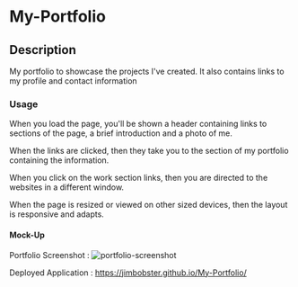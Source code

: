 # My-Portfolio

## Description
My portfolio to showcase the projects I've created. It also contains links to my profile and contact information

### Usage
When you load the page, you'll be shown a header containing links to sections of the page, a brief introduction and a photo of me.

When the links are clicked, then they take you to the section of my portfolio containing the information.

When you click on the work section links, then you are directed to the websites in a different window.

When the page is resized or viewed on other sized devices, then the layout is responsive and adapts.

#### Mock-Up

Portfolio Screenshot : 
![portfolio-screenshot](https://github.com/Jimbobster/My-Portfolio/assets/146639118/9e9336ea-95d2-4c34-b1b1-dec611e5be3c)

Deployed Application :
https://jimbobster.github.io/My-Portfolio/

